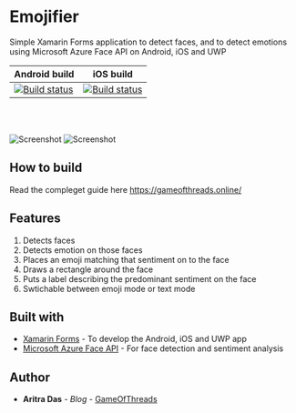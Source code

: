 # Emojifier
Simple Xamarin Forms application to detect faces, and to detect emotions using Microsoft Azure Face API on Android, iOS and UWP

Android build | iOS build |
--- | --- |
[![Build status](https://build.appcenter.ms/v0.1/apps/35071968-1887-416a-b2af-c90cd53d25f0/branches/master/badge)](https://appcenter.ms) | [![Build status](https://build.appcenter.ms/v0.1/apps/0ddf8509-b0fd-4dd6-aa49-a47e74bd0350/branches/master/badge)](https://appcenter.ms)|


<br />
<br />

![Screenshot](https://github.com/dev-aritra/XF.Azure.CS.FaceAPI/blob/master/images/emoji.gif)  ![Screenshot](https://github.com/dev-aritra/XF.Azure.CS.FaceAPI/blob/master/images/faceapi.gif)

## How to build
Read the compleget guide here
https://gameofthreads.online/

## Features
1. Detects faces
2. Detects emotion on those faces
3. Places an emoji matching that sentiment on to the face
4. Draws a rectangle around the face
5. Puts a label describing the predominant sentiment on the face
6. Swtichable between emoji mode or text mode

## Built with 
* [Xamarin Forms](https://docs.microsoft.com/en-us/xamarin/xamarin-forms/) - To develop the Android, iOS and UWP app
* [Microsoft Azure Face API](https://azure.microsoft.com/en-in/services/cognitive-services/face/) - For face detection and sentiment analysis

## Author

* **Aritra Das** - *Blog* - [GameOfThreads](https://gameofthreads.online/)
